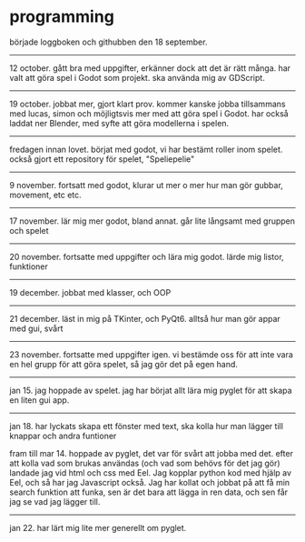 # programming

började loggboken och githubben den 18 september.

---

12 october. gått bra med uppgifter, erkänner dock att det är rätt många. har valt att göra spel i Godot som projekt. ska använda mig av GDScript.

---

19 october. jobbat mer, gjort klart prov. kommer kanske jobba tillsammans med lucas, simon och möjligtsvis mer med att göra spel i Godot. har också laddat ner Blender, med syfte att göra modellerna i spelen.

---

fredagen innan lovet. börjat med godot, vi har bestämt roller inom spelet. också gjort ett repository för spelet, "Speliepelie"

---

9 november. fortsatt med godot, klurar ut mer o mer hur man gör gubbar, movement, etc etc.

---

17 november. lär mig mer godot, bland annat. går lite långsamt med gruppen och spelet

---

20 november. fortsatte med uppgifter och lära mig godot. lärde mig listor, funktioner

---

19 december. jobbat med klasser, och OOP

---

21 december. läst in mig på TKinter, och PyQt6. alltså hur man gör appar med gui, svårt

---

23 november. fortsatte med uppgifter igen. vi bestämde oss för att inte vara en hel grupp för att göra spelet, så jag gör det på egen hand.

---

jan 15. jag hoppade av spelet. jag har börjat allt lära mig pyglet för att skapa en liten gui app.

---

jan 18. har lyckats skapa ett fönster med text, ska kolla hur man lägger till knappar och andra funtioner

fram till mar 14. hoppade av pyglet, det var för svårt att jobba med det. efter att kolla vad som brukas användas (och vad som behövs för det jag gör) landade jag vid html och css med Eel. Jag kopplar python kod med hjälp av Eel, och så har jag Javascript också. Jag har kollat och jobbat på att få min search funktion att funka, sen är det bara att lägga in ren data, och sen får jag se vad jag lägger till.

---

jan 22. har lärt mig lite mer generellt om pyglet.
